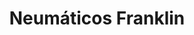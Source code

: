 ---
title: "Neumáticos Franklin"
url: /ciudad-autonoma-de-buenos-aires/neumaticos-franklin/
shop: Reifen
---